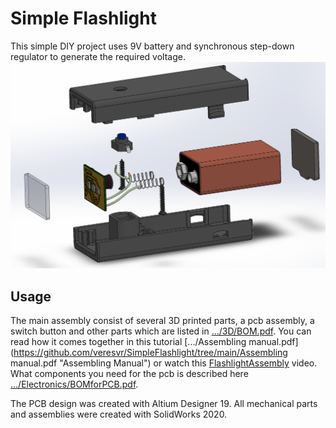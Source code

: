 # Simple Flashlight

This simple DIY project uses 9V battery and synchronous step-down regulator to generate the required voltage.
<img src="https://github.com/veresvr/SimpleFlashlight/blob/main/preview.png"></img>

## Usage

The main assembly consist of several 3D printed parts, a pcb assembly, a switch button and other parts which are listed in  [.../3D/BOM.pdf](https://github.com/veresvr/SimpleFlashlight/tree/main/3D/BOM.pdf "BOM of SolidWorks assembly").
You can read how it comes together in this tutorial [.../Assembling manual.pdf](https://github.com/veresvr/SimpleFlashlight/tree/main/Assembling manual.pdf "Assembling Manual") or watch this [FlashlightAssembly](https://youtu.be/R4zijvSld24 "Video on YouTube") video.
What components you need for the pcb is described here [.../Electronics/BOMforPCB.pdf](https://github.com/veresvr/SimpleFlashlight/tree/main/Electronics/BOMforPCB.pdf "BOM of Altium assembly").

The PCB design was created with Altium Designer 19. All mechanical parts and assemblies were created with SolidWorks 2020.

